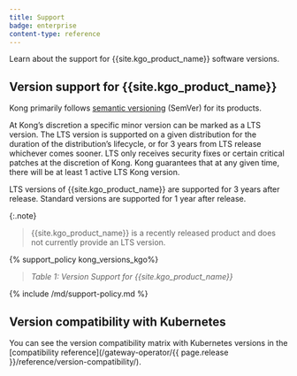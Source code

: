 ```yaml
---
title: Support
badge: enterprise
content-type: reference
---
```


Learn about the support for {{site.kgo_product_name}} software versions.

## Version support for {{site.kgo_product_name}}

Kong primarily follows [semantic versioning](https://semver.org/) (SemVer) for its products.

At Kong’s discretion a specific minor version can be marked as a LTS version. The LTS version is supported on a given distribution for the duration of the distribution’s lifecycle, or for 3 years from LTS release whichever comes sooner. LTS only receives security fixes or certain critical patches at the discretion of Kong. Kong guarantees that at any given time, there will be at least 1 active LTS Kong version.

LTS versions of {{site.kgo_product_name}} are supported for 3 years after release. Standard versions are supported for 1 year after release.

{:.note}
> {{site.kgo_product_name}} is a recently released product and does not currently provide an LTS version.

{% support_policy kong_versions_kgo%}

> *Table 1: Version Support for {{site.kgo_product_name}}*

{% include /md/support-policy.md %}

## Version compatibility with Kubernetes

You can see the version compatibility matrix with Kubernetes versions in the [compatibility reference](/gateway-operator/{{ page.release }}/reference/version-compatibility/).
